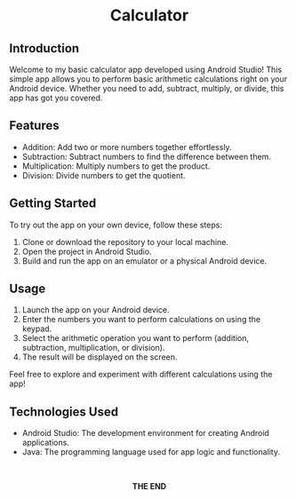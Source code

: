 <div align="center">
  
  # Calculator
  </div>


## Introduction
Welcome to my basic calculator app developed using Android Studio! This simple app allows you to perform basic arithmetic calculations right on your Android device. Whether you need to add, subtract, multiply, or divide, this app has got you covered.
$~~~~~~$

## Features

- Addition: Add two or more numbers together effortlessly.
- Subtraction: Subtract numbers to find the difference between them.
- Multiplication: Multiply numbers to get the product.
- Division: Divide numbers to get the quotient.
$~~~~~~$
## Getting Started
To try out the app on your own device, follow these steps:

1. Clone or download the repository to your local machine.
2. Open the project in Android Studio.
3. Build and run the app on an emulator or a physical Android device.
$~~~~~~$

## Usage

1. Launch the app on your Android device.
2. Enter the numbers you want to perform calculations on using the keypad.
3. Select the arithmetic operation you want to perform (addition, subtraction, multiplication, or division).
4. The result will be displayed on the screen.

Feel free to explore and experiment with different calculations using the app!
$~~~~~~$

## Technologies Used

- Android Studio: The development environment for creating Android applications.
- Java: The programming language used for app logic and functionality.

$~~~~~~$
<div align="center">
  
  <b>THE END</b>
  </div>
